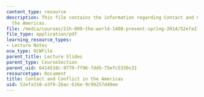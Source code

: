 ```yaml
---
content_type: resource
description: This file contains the information regarding Contact and Conflict in
  the Americas.
file: /media/courses/21h-009-the-world-1400-present-spring-2014/52efa310a3f926ac616e9c99257d49ee_MIT21H_009S14_Lec_7.pdf
file_type: application/pdf
learning_resource_types:
- Lecture Notes
ocw_type: OCWFile
parent_title: Lecture Slides
parent_type: CourseSection
parent_uid: 6414518c-9779-ff96-7dd5-75efc5330c31
resourcetype: Document
title: Contact and Conflict in the Americas
uid: 52efa310-a3f9-26ac-616e-9c99257d49ee
---
```

